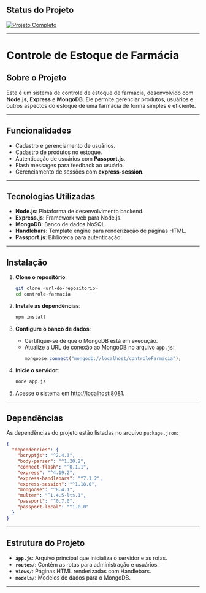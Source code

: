 ## Status do Projeto

[![Projeto Completo](https://img.shields.io/badge/Projeto-Completo-brightgreen)](#)

---

# Controle de Estoque de Farmácia

## Sobre o Projeto

Este é um sistema de controle de estoque de farmácia, desenvolvido com **Node.js**, **Express** e **MongoDB**. Ele permite gerenciar produtos, usuários e outros aspectos do estoque de uma farmácia de forma simples e eficiente.

---

## Funcionalidades

- Cadastro e gerenciamento de usuários.
- Cadastro de produtos no estoque.
- Autenticação de usuários com **Passport.js**.
- Flash messages para feedback ao usuário.
- Gerenciamento de sessões com **express-session**.

---

## Tecnologias Utilizadas

- **Node.js**: Plataforma de desenvolvimento backend.
- **Express.js**: Framework web para Node.js.
- **MongoDB**: Banco de dados NoSQL.
- **Handlebars**: Template engine para renderização de páginas HTML.
- **Passport.js**: Biblioteca para autenticação.

---

## Instalação

1. **Clone o repositório**:
   ```bash
   git clone <url-do-repositorio>
   cd controle-farmacia
   ```

2. **Instale as dependências**:
   ```bash
   npm install
   ```

3. **Configure o banco de dados**:
   - Certifique-se de que o MongoDB está em execução.
   - Atualize a URL de conexão ao MongoDB no arquivo `app.js`:
     ```javascript
     mongoose.connect("mongodb://localhost/controleFarmacia");
     ```

4. **Inicie o servidor**:
   ```bash
   node app.js
   ```

5. Acesse o sistema em [http://localhost:8081](http://localhost:8081).

---

## Dependências

As dependências do projeto estão listadas no arquivo `package.json`:

```json
{
  "dependencies": {
    "bcryptjs": "^2.4.3",
    "body-parser": "^1.20.2",
    "connect-flash": "^0.1.1",
    "express": "^4.19.2",
    "express-handlebars": "^7.1.2",
    "express-session": "^1.18.0",
    "mongoose": "^8.4.1",
    "multer": "^1.4.5-lts.1",
    "passport": "^0.7.0",
    "passport-local": "^1.0.0"
  }
}
```

---

## Estrutura do Projeto

- **`app.js`**: Arquivo principal que inicializa o servidor e as rotas.
- **`routes/`**: Contém as rotas para administração e usuários.
- **`views/`**: Páginas HTML renderizadas com Handlebars.
- **`models/`**: Modelos de dados para o MongoDB.

---
